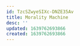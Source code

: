 ```yaml
---
id: TzcSZwyeSIXc-DNZE35Av
title: Morality Machine
desc: ''
updated: 1639762693866
created: 1639762693866
---
```


